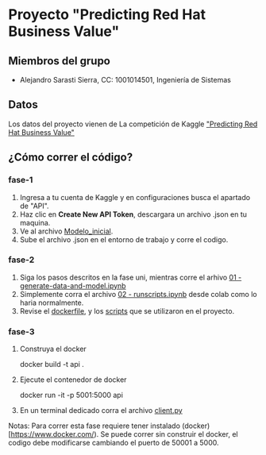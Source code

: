 # Proyecto "Predicting Red Hat Business Value"
## Miembros del grupo
- Alejandro Sarasti Sierra, CC: 1001014501, Ingeniería de Sistemas
  
## Datos  
Los datos del proyecto vienen de La competición de Kaggle ["Predicting Red Hat Business Value"](https://www.kaggle.com/competitions/predicting-red-hat-business-value/overview)

## ¿Cómo correr el código?

### fase-1

1. Ingresa a tu cuenta de Kaggle y en configuraciones busca el apartado de "API".
2. Haz clic en **Create New API Token**, descargara un archivo .json en tu maquina.
3. Ve al archivo [Modelo_inicial](https://github.com/sarasti2/AI_UdeA_2024-1/tree/main/fase-1/Modelo_inicial.ipynb).
4. Sube el archivo .json en el entorno de trabajo y corre el codigo.

### fase-2

1. Siga los pasos descritos en la fase uni, mientras corre el arhivo [01 - generate-data-and-model.ipynb](https://github.com/sarasti2/AI_UdeA_2024-1/blob/f5445466929b11628ff525b1c1503e7dbbdb2df4/fase-2/01%20-%20generate-data-and-model.ipynb)
2. Simplemente corra el archivo [02 - runscripts.ipynb](https://github.com/sarasti2/AI_UdeA_2024-1/blob/main/fase-2/02%20-%20runscripts.ipynb) desde colab como lo haria normalmente.
3. Revise el [dockerfile](https://github.com/sarasti2/AI_UdeA_2024-1/tree/main/fase-2/docker), y los [scripts](https://github.com/sarasti2/AI_UdeA_2024-1/tree/main/fase-2/scripts) que se utilizaron en el proyecto.

### fase-3

1. Construya el docker

    docker build -t api .

2. Ejecute el contenedor de docker

    docker run -it -p 5001:5000 api

3. En un terminal dedicado corra el archivo [client.py](fase-3/client.py)

Notas: Para correr esta fase requiere tener instalado (docker)[https://www.docker.com/).
Se puede correr sin construir el docker, el codigo debe modificarse cambiando el puerto de 50001 a 5000.
   
